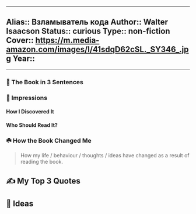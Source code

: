
---
Alias:: Взламыватель кода
Author:: Walter Isaacson
Status:: curious
Type:: non-fiction
Cover:: https://m.media-amazon.com/images/I/41sdqD62cSL._SY346_.jpg
Year::
---

---

### 🚀 The Book in 3 Sentences

### 🎨 Impressions

#### How I Discovered It

#### Who Should Read It?

### ☘️ How the Book Changed Me

> How my life / behaviour / thoughts / ideas have changed as a result of reading the book.

## ✍️ My Top 3 Quotes

## 📒 Ideas